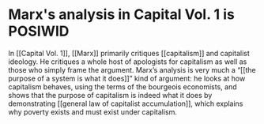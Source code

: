 # Marx's analysis in Capital Vol. 1 is POSIWID

In [[Capital Vol. 1]], [[Marx]] primarily critiques [[capitalism]] and capitalist ideology. He critiques a whole host of apologists for capitalism as well as those who simply frame the argument. Marx&rsquo;s analysis is very much a &ldquo;[[the purpose of a system is what it does]]&rdquo; kind of argument: he looks at how capitalism behaves, using the terms of the bourgeois economists, and shows that the purpose of capitalism is indeed what it does by demonstrating [[general law of capitalist accumulation]], which explains why poverty exists and must exist under capitalism.

